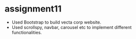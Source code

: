 # assignment11
 * Used Bootstrap to build vecta corp website.
 * Used scrollspy, navbar, carousel etc to implement different functionalities.
